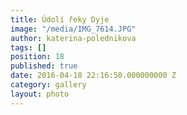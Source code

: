 ```yaml
---
title: Údolí řeky Dyje
image: "/media/IMG_7614.JPG"
author: katerina-polednikova
tags: []
position: 18
published: true
date: 2016-04-18 22:16:50.000000000 Z
category: gallery
layout: photo
---
```

